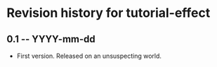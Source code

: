 # Revision history for tutorial-effect

## 0.1 -- YYYY-mm-dd

* First version. Released on an unsuspecting world.
